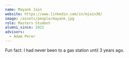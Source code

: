 ```yaml
---
name: Mayank Jain
website: https://www.linkedin.com/in/mjain30/
image: /assets/people/mayank.jpg
role: Masters Student
alumni_since: 2022
advisors:
  - Adam Perer
---
```


Fun fact: I had never been to a gas station until 3 years ago.
